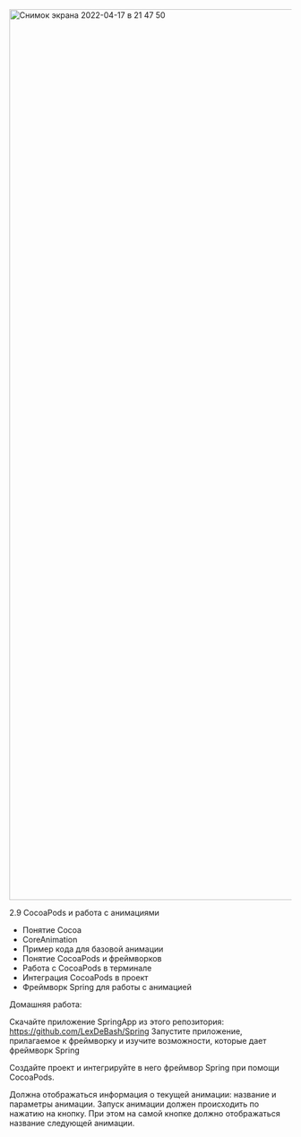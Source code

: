 <img width="1592" alt="Снимок экрана 2022-04-17 в 21 47 50" src="https://user-images.githubusercontent.com/62894376/163724322-9b976443-9062-451a-b744-95155e905885.png">

2.9 CocoaPods и работа с анимациями

* Понятие Cocoa
* CoreAnimation
* Пример кода для базовой анимации
* Понятие CocoaPods и фреймворков
* Работа с CocoaPods в терминале
* Интеграция CocoaPods в проект
* Фреймворк Spring для работы с анимацией

Домашняя работа:

Скачайте приложение SpringApp из этого репозитория: https://github.com/LexDeBash/Spring
Запустите приложение, прилагаемое к фреймворку и изучите возможности, которые дает фреймворк Spring
 

Создайте проект и интегрируйте в него фреймвор Spring при помощи CocoaPods.

Должна отображаться информация о текущей анимации: название и параметры анимации.
Запуск анимации должен происходить по нажатию на кнопку. При этом на самой кнопке должно отображаться название следующей анимации.
